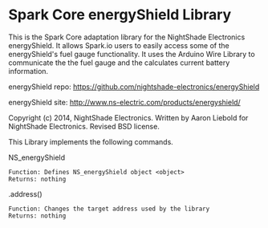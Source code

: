 Spark Core energyShield Library
============

This is the Spark Core adaptation library for the NightShade Electronics energyShield. It allows Spark.io users to easily access some of the energyShield's fuel gauge functionality. It uses the Arduino Wire Library to communicate the the fuel gauge and the calculates current battery information.

energyShield repo: https://github.com/nightshade-electronics/energyShield

energyShield site: http://www.ns-electric.com/products/energyshield/

Copyright (c) 2014, NightShade Electronics. Written by Aaron Liebold for NightShade Electronics. Revised BSD license.



This Library implements the following commands.

NS_energyShield <object>

	Function: Defines NS_energyShield object <object>
	Returns: nothing
	
<object>.address()

	Function: Changes the target address used by the library
	Returns: nothing
	
<object>.voltage()

	Function: Reads the battery voltage from the fuel gauge
	Returns: [int] Voltage in mV
	
<object>.current()

	Funtion: Reads current charging (positive) or discharging (negative) the battery
	Returns: [int] Current in mA
	
<object>.percent()

	Function: Reads the percent of charge remaining in the battery
	Returns: [int] Percent of charge in 0.5% increments (2 * Percent Charge)
	
<object>.temperature()

	Function: Reads the temperature from the fuel gauge
	Returns: [int] Temperature in 0.125 oC increments (8 * Temperature)


To make this library compatible with the Spark library format, the following steps were performed:

* Moved /examples/ folder up to root directory
* added files: LICENSE, spark.json
* renamed `NS_energyShield.*` to `nightshade-energyshield.*`